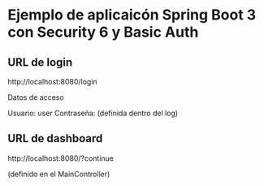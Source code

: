 # Ejemplo de aplicaicón Spring Boot 3 con Security 6 y Basic Auth

## URL de login
http://localhost:8080/login

Datos de acceso

Usuario: user
Contraseña: (definida dentro del log)

## URL de dashboard
http://localhost:8080/?continue

(definido en el MainController)